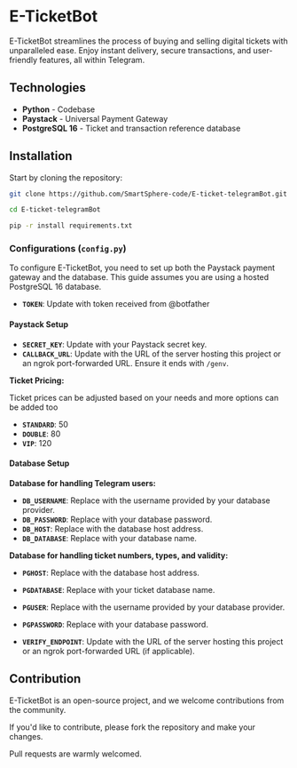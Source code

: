 # E-TicketBot

E-TicketBot streamlines the process of buying and selling digital tickets with unparalleled ease. Enjoy instant delivery, secure transactions, and user-friendly features, all within Telegram.

## Technologies

- **Python** - Codebase
- **Paystack** - Universal Payment Gateway
- **PostgreSQL 16** - Ticket and transaction reference database

## Installation

Start by cloning the repository:

```bash
git clone https://github.com/SmartSphere-code/E-ticket-telegramBot.git

cd E-ticket-telegramBot

pip -r install requirements.txt
```
### Configurations (`config.py`)

To configure E-TicketBot, you need to set up both the Paystack payment gateway and the database. This guide assumes you are using a hosted PostgreSQL 16 database.

- **`TOKEN`**: Update with token received from @botfather
#### Paystack Setup

- **`SECRET_KEY`**: Update with your Paystack secret key.
- **`CALLBACK_URL`**: Update with the URL of the server hosting this project or an ngrok port-forwarded URL. Ensure it ends with `/genv`.

**Ticket Pricing:**

Ticket prices can be adjusted based on your needs and more options can be added too
- **`STANDARD`**: 50
- **`DOUBLE`**: 80
- **`VIP`**: 120

#### Database Setup

**Database for handling Telegram users:**
- **`DB_USERNAME`**: Replace with the username provided by your database provider.
- **`DB_PASSWORD`**: Replace with your database password.
- **`DB_HOST`**: Replace with the database host address.
- **`DB_DATABASE`**: Replace with your database name.

**Database for handling ticket numbers, types, and validity:**
- **`PGHOST`**: Replace with the database host address.
- **`PGDATABASE`**: Replace with your ticket database name.
- **`PGUSER`**: Replace with the username provided by your database provider.
- **`PGPASSWORD`**: Replace with your database password.

- **`VERIFY_ENDPOINT`**: Update with the URL of the server hosting this project or an ngrok port-forwarded URL (if applicable).

## Contribution

E-TicketBot is an open-source project, and we welcome contributions from the community.

If you'd like to contribute, please fork the repository and make your changes. 

Pull requests are warmly welcomed.
